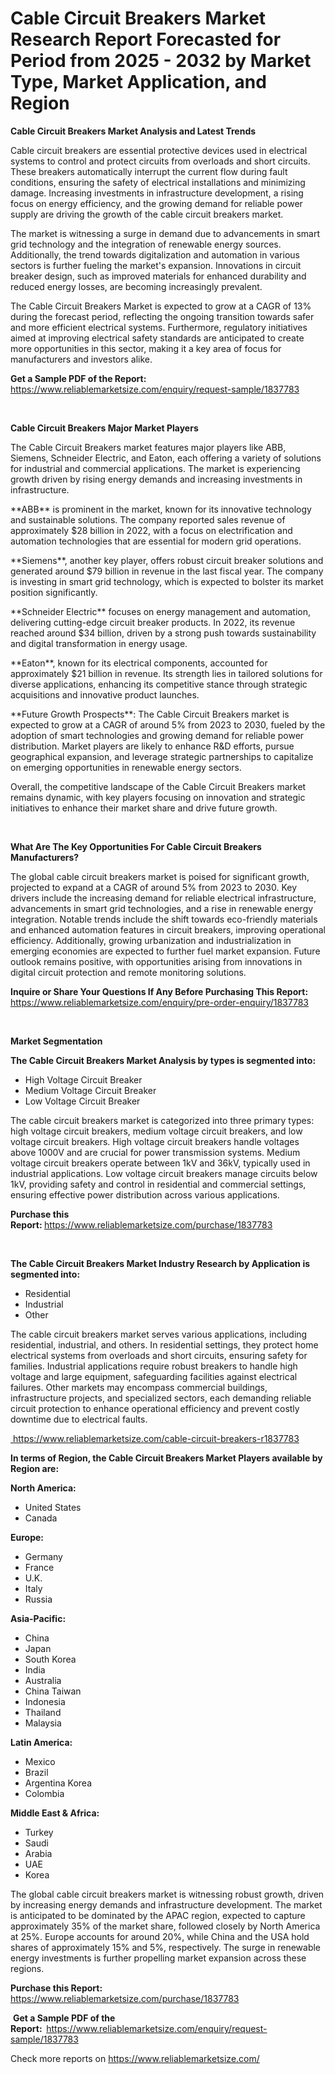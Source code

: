 <p><h1>Cable Circuit Breakers Market Research Report Forecasted for Period from 2025 -  2032 by Market Type, Market Application, and Region</h1></p><p><strong>Cable Circuit Breakers Market Analysis and Latest Trends</strong></p>
<p><p>Cable circuit breakers are essential protective devices used in electrical systems to control and protect circuits from overloads and short circuits. These breakers automatically interrupt the current flow during fault conditions, ensuring the safety of electrical installations and minimizing damage. Increasing investments in infrastructure development, a rising focus on energy efficiency, and the growing demand for reliable power supply are driving the growth of the cable circuit breakers market.</p><p>The market is witnessing a surge in demand due to advancements in smart grid technology and the integration of renewable energy sources. Additionally, the trend towards digitalization and automation in various sectors is further fueling the market's expansion. Innovations in circuit breaker design, such as improved materials for enhanced durability and reduced energy losses, are becoming increasingly prevalent.</p><p>The Cable Circuit Breakers Market is expected to grow at a CAGR of 13% during the forecast period, reflecting the ongoing transition towards safer and more efficient electrical systems. Furthermore, regulatory initiatives aimed at improving electrical safety standards are anticipated to create more opportunities in this sector, making it a key area of focus for manufacturers and investors alike.</p></p>
<p><strong>Get a Sample PDF of the Report:&nbsp;</strong> <a href="https://www.reliablemarketsize.com/enquiry/request-sample/1837783?utm_campaign=2005&utm_medium=2&utm_source=Github&utm_content=ia&utm_term=28022025&utm_id=cable-circuit-breakers">https://www.reliablemarketsize.com/enquiry/request-sample/1837783</a></p>
<p>&nbsp;</p>
<p><strong>Cable Circuit Breakers Major Market Players</strong></p>
<p><p>The Cable Circuit Breakers market features major players like ABB, Siemens, Schneider Electric, and Eaton, each offering a variety of solutions for industrial and commercial applications. The market is experiencing growth driven by rising energy demands and increasing investments in infrastructure.</p><p>**ABB** is prominent in the market, known for its innovative technology and sustainable solutions. The company reported sales revenue of approximately $28 billion in 2022, with a focus on electrification and automation technologies that are essential for modern grid operations.</p><p>**Siemens**, another key player, offers robust circuit breaker solutions and generated around $79 billion in revenue in the last fiscal year. The company is investing in smart grid technology, which is expected to bolster its market position significantly.</p><p>**Schneider Electric** focuses on energy management and automation, delivering cutting-edge circuit breaker products. In 2022, its revenue reached around $34 billion, driven by a strong push towards sustainability and digital transformation in energy usage.</p><p>**Eaton**, known for its electrical components, accounted for approximately $21 billion in revenue. Its strength lies in tailored solutions for diverse applications, enhancing its competitive stance through strategic acquisitions and innovative product launches.</p><p>**Future Growth Prospects**: The Cable Circuit Breakers market is expected to grow at a CAGR of around 5% from 2023 to 2030, fueled by the adoption of smart technologies and growing demand for reliable power distribution. Market players are likely to enhance R&D efforts, pursue geographical expansion, and leverage strategic partnerships to capitalize on emerging opportunities in renewable energy sectors.</p><p>Overall, the competitive landscape of the Cable Circuit Breakers market remains dynamic, with key players focusing on innovation and strategic initiatives to enhance their market share and drive future growth.</p></p>
<p>&nbsp;</p>
<p><strong>What Are The Key Opportunities For Cable Circuit Breakers Manufacturers?</strong></p>
<p><p>The global cable circuit breakers market is poised for significant growth, projected to expand at a CAGR of around 5% from 2023 to 2030. Key drivers include the increasing demand for reliable electrical infrastructure, advancements in smart grid technologies, and a rise in renewable energy integration. Notable trends include the shift towards eco-friendly materials and enhanced automation features in circuit breakers, improving operational efficiency. Additionally, growing urbanization and industrialization in emerging economies are expected to further fuel market expansion. Future outlook remains positive, with opportunities arising from innovations in digital circuit protection and remote monitoring solutions.</p></p>
<p><strong>Inquire or Share Your Questions If Any Before Purchasing This Report:</strong> <a href="https://www.reliablemarketsize.com/enquiry/pre-order-enquiry/1837783?utm_campaign=2005&utm_medium=2&utm_source=Github&utm_content=ia&utm_term=28022025&utm_id=cable-circuit-breakers">https://www.reliablemarketsize.com/enquiry/pre-order-enquiry/1837783</a></p>
<p>&nbsp;</p>
<p><strong>Market Segmentation</strong></p>
<p><strong>The Cable Circuit Breakers Market Analysis by types is segmented into:</strong></p>
<p><ul><li>High Voltage Circuit Breaker</li><li>Medium Voltage Circuit Breaker</li><li>Low Voltage Circuit Breaker</li></ul></p>
<p><p>The cable circuit breakers market is categorized into three primary types: high voltage circuit breakers, medium voltage circuit breakers, and low voltage circuit breakers. High voltage circuit breakers handle voltages above 1000V and are crucial for power transmission systems. Medium voltage circuit breakers operate between 1kV and 36kV, typically used in industrial applications. Low voltage circuit breakers manage circuits below 1kV, providing safety and control in residential and commercial settings, ensuring effective power distribution across various applications.</p></p>
<p><strong>Purchase this Report:&nbsp;</strong><a href="https://www.reliablemarketsize.com/purchase/1837783?utm_campaign=2005&utm_medium=2&utm_source=Github&utm_content=ia&utm_term=28022025&utm_id=cable-circuit-breakers">https://www.reliablemarketsize.com/purchase/1837783</a></p>
<p>&nbsp;</p>
<p><strong>The Cable Circuit Breakers Market Industry Research by Application is segmented into:</strong></p>
<p><ul><li>Residential</li><li>Industrial</li><li>Other</li></ul></p>
<p><p>The cable circuit breakers market serves various applications, including residential, industrial, and others. In residential settings, they protect home electrical systems from overloads and short circuits, ensuring safety for families. Industrial applications require robust breakers to handle high voltage and large equipment, safeguarding facilities against electrical failures. Other markets may encompass commercial buildings, infrastructure projects, and specialized sectors, each demanding reliable circuit protection to enhance operational efficiency and prevent costly downtime due to electrical faults.</p></p>
<p><a href="https://www.reliablemarketsize.com/cable-circuit-breakers-r1837783?utm_campaign=2005&utm_medium=2&utm_source=Github&utm_content=ia&utm_term=28022025&utm_id=cable-circuit-breakers">&nbsp;https://www.reliablemarketsize.com/cable-circuit-breakers-r1837783</a></p>
<p><strong>In terms of Region, the Cable Circuit Breakers Market Players available by Region are:</strong></p>
<p>
    <p> <strong> North America: </strong>
        <ul>
            <li>United States</li>
            <li>Canada</li>
        </ul>
        </p> 
    <p> <strong> Europe: </strong>
        <ul>
            <li>Germany</li>
            <li>France</li>
            <li>U.K.</li>
            <li>Italy</li>
            <li>Russia</li>
        </ul>
        </p> 
    <p> <strong> Asia-Pacific: </strong>
        <ul>
            <li>China</li>
            <li>Japan</li>
            <li>South Korea</li>
            <li>India</li>
            <li>Australia</li>
            <li>China Taiwan</li>
            <li>Indonesia</li>
            <li>Thailand</li>
            <li>Malaysia</li>
        </ul>
        </p> 
    <p> <strong> Latin America: </strong>
        <ul>
            <li>Mexico</li>
            <li>Brazil</li>
            <li>Argentina Korea</li>
            <li>Colombia</li>
        </ul>
        </p> 
    <p> <strong> Middle East & Africa: </strong>
        <ul>
            <li>Turkey</li>
            <li>Saudi</li>
            <li>Arabia</li>
            <li>UAE</li>
            <li>Korea</li>
        </ul>
    </p>
    </p>
<p><p>The global cable circuit breakers market is witnessing robust growth, driven by increasing energy demands and infrastructure development. The market is anticipated to be dominated by the APAC region, expected to capture approximately 35% of the market share, followed closely by North America at 25%. Europe accounts for around 20%, while China and the USA hold shares of approximately 15% and 5%, respectively. The surge in renewable energy investments is further propelling market expansion across these regions.</p></p>
<p><strong>Purchase this Report: </strong><a href="https://www.reliablemarketsize.com/purchase/1837783?utm_campaign=2005&utm_medium=2&utm_source=Github&utm_content=ia&utm_term=28022025&utm_id=cable-circuit-breakers">https://www.reliablemarketsize.com/purchase/1837783</a></p>
<p>&nbsp;<strong>Get a Sample PDF of the Report:&nbsp;&nbsp;</strong><a href="https://www.reliablemarketsize.com/enquiry/request-sample/1837783?utm_campaign=2005&utm_medium=2&utm_source=Github&utm_content=ia&utm_term=28022025&utm_id=cable-circuit-breakers">https://www.reliablemarketsize.com/enquiry/request-sample/1837783</a></p>
<p><strong></strong></p>
<p>Check more reports on <a href="https://www.reliablemarketsize.com/?utm_campaign=2005&utm_medium=2&utm_source=Github&utm_content=ia&utm_term=28022025&utm_id=cable-circuit-breakers">https://www.reliablemarketsize.com/</a></p>